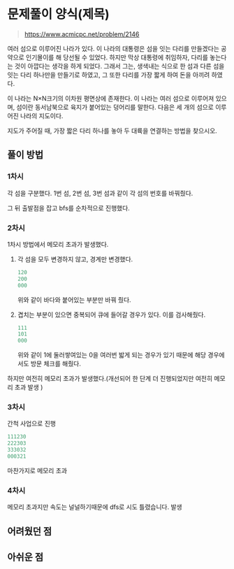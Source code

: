# 문제풀이 양식(제목)

> https://www.acmicpc.net/problem/2146

여러 섬으로 이루어진 나라가 있다. 이 나라의 대통령은 섬을 잇는 다리를 만들겠다는 공약으로 인기몰이를 해 당선될 수 있었다. 하지만 막상 대통령에 취임하자, 다리를 놓는다는 것이 아깝다는 생각을 하게 되었다. 그래서 그는, 생색내는 식으로 한 섬과 다른 섬을 잇는 다리 하나만을 만들기로 하였고, 그 또한 다리를 가장 짧게 하여 돈을 아끼려 하였다.

이 나라는 N×N크기의 이차원 평면상에 존재한다. 이 나라는 여러 섬으로 이루어져 있으며, 섬이란 동서남북으로 육지가 붙어있는 덩어리를 말한다. 다음은 세 개의 섬으로 이루어진 나라의 지도이다.

지도가 주어질 때, 가장 짧은 다리 하나를 놓아 두 대륙을 연결하는 방법을 찾으시오.

## 풀이 방법
### 1차시
각 섬을 구분했다. 1번 섬, 2번 섬, 3번 섬과 같이 각 섬의 번호를 바꿔줬다.

그 뒤 출발점을 잡고 bfs를 순차적으로 진행했다.

### 2차시

1차시 방법에서 메모리 초과가 발생했다.

1. 각 섬을 모두 변경하지 않고, 경계만 변경했다.
    ```java
    120
    200
    000
    ```
    위와 같이 바다와 붙어있는 부분만 바꿔 줬다.

2. 겹치는 부분이 있으면 중복되어 큐에 들어갈 경우가 있다. 이를 검사해줬다.
    ```java
    111
    101
    000
    ```
    위와 같이 1에 둘러쌓여있는 0을 여러번 밟게 되는 경우가 있기 때문에 해당 경우에서도 방문 체크를 해줬다.

하지만 여전히 메모리 초과가 발생했다.(개선되어 한 단계 더 진행되었지만 여전히 메모리 초과 발생 )

### 3차시
간척 사업으로 진행
```java
111230
222303
333032
000321
```
마찬가지로 메모리 초과

### 4차시
메모리 초과지만 속도는 널널하기때문에 dfs로 시도
틀렸습니다. 발생

## 어려웠던 점

## 아쉬운 점
